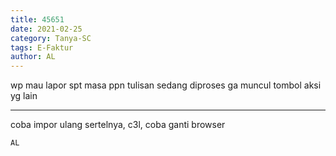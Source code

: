 ```yaml
---
title: 45651
date: 2021-02-25
category: Tanya-SC
tags: E-Faktur
author: AL
---
```


wp mau lapor spt masa ppn tulisan sedang diproses ga muncul tombol aksi yg lain

---

coba impor ulang sertelnya, c3l, coba ganti browser

`AL`
